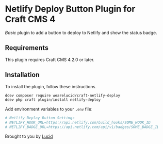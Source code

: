 # Netlify Deploy Button Plugin for Craft CMS 4

*Basic* plugin to add a button to deploy to Netlify and show the status badge.

## Requirements

This plugin requires Craft CMS 4.2.0 or later.

## Installation

To install the plugin, follow these instructions.

```bash
ddev composer require wearelucid/craft-netlify-deploy
ddev php craft plugin/install netlify-deploy
```

Add environment variables to your `.env` file:

```bash
# Netlify Deploy Button Settings
# NETLIFY_HOOK_URL=https://api.netlify.com/build_hooks/SOME_HOOK_ID
# NETLIFY_BADGE_URL=https://api.netlify.com/api/v1/badges/SOME_BADGE_ID/deploy-status
```

Brought to you by [Lucid](https://www.wearelucid.ch)
